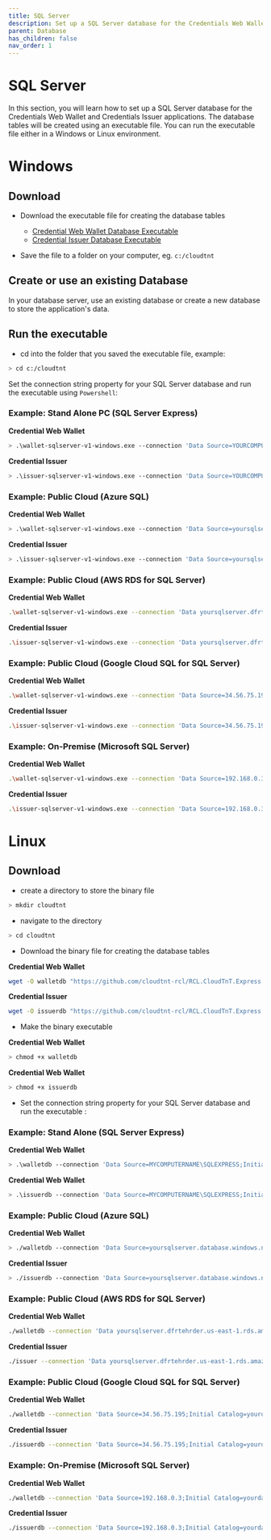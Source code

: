 ```yaml
---
title: SQL Server
description: Set up a SQL Server database for the Credentials Web Wallet and Credentials Issuer applications.
parent: Database
has_children: false
nav_order: 1
---
```


# SQL Server

In this section, you will learn how to set up a SQL Server database for the Credentials Web Wallet and Credentials Issuer applications. The database tables will be created using an executable file. You can run the executable file either in a Windows or Linux environment.

# Windows

## Download 

- Download the executable file for creating the database tables

    - [Credential Web Wallet Database Executable](https://github.com/cloudtnt-rcl/RCL.CloudTnT.Express.Deployment/releases/download/V1.0/wallet-sqlserver-v1-windows.exe)
    - [Credential Issuer Database Executable](https://github.com/cloudtnt-rcl/RCL.CloudTnT.Express.Deployment/releases/download/V1.0/issuer-sqlserver-v1-windows.exe)

- Save the file to a folder on your computer, eg. ``c:/cloudtnt``

## Create or use an existing Database

In your database server, use an existing database or create a new database to store the application's data.

## Run the executable

- cd into the folder that you saved the executable file, example:

```bash
> cd c:/cloudtnt
```
Set the connection string property for your SQL Server database and run the executable using ``Powershell``:

### Example: Stand Alone PC (SQL Server Express)

**Credential Web Wallet**
```bash
> .\wallet-sqlserver-v1-windows.exe --connection 'Data Source=YOURCOMPUTERNAME\SQLEXPRESS;Initial Catalog=yourdatabase;Integrated Security=True;Encrypt=False'
```

**Credential Issuer**
```bash
> .\issuer-sqlserver-v1-windows.exe --connection 'Data Source=YOURCOMPUTERNAME\SQLEXPRESS;Initial Catalog=yourdatabase;Integrated Security=True;Encrypt=False'
```

### Example: Public Cloud (Azure SQL)

**Credential Web Wallet**
```bash
> .\wallet-sqlserver-v1-windows.exe --connection 'Data Source=yoursqlserver.database.windows.net;Initial Catalog=yourdatabase;User ID=yourusername;Password=yourpassword;Connect Timeout=60;Encrypt=True;TrustServerCertificate=True;ApplicationIntent=ReadWrite;MultiSubnetFailover=False'
```

**Credential Issuer**
```bash
> .\issuer-sqlserver-v1-windows.exe --connection 'Data Source=yoursqlserver.database.windows.net;Initial Catalog=yourdatabase;User ID=yourusername;Password=yourpassword;Connect Timeout=60;Encrypt=True;TrustServerCertificate=True;ApplicationIntent=ReadWrite;MultiSubnetFailover=False'
```

### Example: Public Cloud (AWS RDS for SQL Server)

**Credential Web Wallet**
```bash
.\wallet-sqlserver-v1-windows.exe --connection 'Data yoursqlserver.dfrtehrder.us-east-1.rds.amazonaws.com;Initial Catalog=yourdatabase;User ID=yourusername;Password=yourpassword;Connect Timeout=60;Encrypt=True;TrustServerCertificate=True;ApplicationIntent=ReadWrite;MultiSubnetFailover=False'
```

**Credential Issuer**
```bash
.\issuer-sqlserver-v1-windows.exe --connection 'Data yoursqlserver.dfrtehrder.us-east-1.rds.amazonaws.com;Initial Catalog=yourdatabase;User ID=yourusername;Password=yourpassword;Connect Timeout=60;Encrypt=True;TrustServerCertificate=True;ApplicationIntent=ReadWrite;MultiSubnetFailover=False'
```

### Example: Public Cloud (Google Cloud SQL for SQL Server)

**Credential Web Wallet**
```bash
.\wallet-sqlserver-v1-windows.exe --connection 'Data Source=34.56.75.195;Initial Catalog=yourdatabase;User ID=sqlserver;Password=yourpassword;Connect Timeout=60;Encrypt=True;TrustServerCertificate=True;ApplicationIntent=ReadWrite;MultiSubnetFailover=False'
```

**Credential Issuer**
```bash
.\issuer-sqlserver-v1-windows.exe --connection 'Data Source=34.56.75.195;Initial Catalog=yourdatabase;User ID=sqlserver;Password=yourpassword;Connect Timeout=60;Encrypt=True;TrustServerCertificate=True;ApplicationIntent=ReadWrite;MultiSubnetFailover=False'
```

### Example: On-Premise (Microsoft SQL Server)

**Credential Web Wallet**
```bash
.\wallet-sqlserver-v1-windows.exe --connection 'Data Source=192.168.0.3;Initial Catalog=yourdatabase;User ID=yourusername;Password=yourpassword;Connect Timeout=60;Encrypt=True;TrustServerCertificate=True;ApplicationIntent=ReadWrite;MultiSubnetFailover=False'
```

**Credential Issuer**
```bash
.\issuer-sqlserver-v1-windows.exe --connection 'Data Source=192.168.0.3;Initial Catalog=yourdatabase;User ID=yourusername;Password=yourpassword;Connect Timeout=60;Encrypt=True;TrustServerCertificate=True;ApplicationIntent=ReadWrite;MultiSubnetFailover=False'
```

# Linux

## Download 

- create a directory to store the binary file

```bash
> mkdir cloudtnt
```

- navigate to the directory

```bash
> cd cloudtnt
```

- Download the binary file for creating the database tables

**Credential Web Wallet**
```bash
wget -O walletdb "https://github.com/cloudtnt-rcl/RCL.CloudTnT.Express.Deployment/releases/download/V1.0/wallet-sqlserver-v1-linux"
```

**Credential Issuer**
```bash
wget -O issuerdb "https://github.com/cloudtnt-rcl/RCL.CloudTnT.Express.Deployment/releases/download/V1.0/issuer-sqlserver-v1-linux"
```
- Make the binary executable

**Credential Web Wallet**
```bash
> chmod +x walletdb
```

**Credential Web Wallet**
```bash
> chmod +x issuerdb
```

- Set the connection string property for your SQL Server database and run the executable :

### Example: Stand Alone (SQL Server Express)

**Credential Web Wallet**
```bash
> .\walletdb --connection 'Data Source=MYCOMPUTERNAME\SQLEXPRESS;Initial Catalog=yourdatabase;Integrated Security=True;Encrypt=False'
```

**Credential Web Wallet**
```bash
> .\issuerdb --connection 'Data Source=MYCOMPUTERNAME\SQLEXPRESS;Initial Catalog=yourdatabase;Integrated Security=True;Encrypt=False'
```

### Example: Public Cloud (Azure SQL)

**Credential Web Wallet**
```bash
> ./walletdb --connection 'Data Source=yoursqlserver.database.windows.net;Initial Catalog=yourdatabase;User ID=yourusername;Password=yourpassword;Connect Timeout=60;Encrypt=True;TrustServerCertificate=False;ApplicationIntent=ReadWrite;MultiSubnetFailover=False'
```

**Credential Issuer**
```bash
> ./issuerdb --connection 'Data Source=yoursqlserver.database.windows.net;Initial Catalog=yourdatabase;User ID=yourusername;Password=yourpassword;Connect Timeout=60;Encrypt=True;TrustServerCertificate=False;ApplicationIntent=ReadWrite;MultiSubnetFailover=False'
```

### Example: Public Cloud (AWS RDS for SQL Server)

**Credential Web Wallet**
```bash
./walletdb --connection 'Data yoursqlserver.dfrtehrder.us-east-1.rds.amazonaws.com;Initial Catalog=yourdatabase;User ID=yourusername;Password=yourpassword;Connect Timeout=60;Encrypt=True;TrustServerCertificate=True;ApplicationIntent=ReadWrite;MultiSubnetFailover=False'
```

**Credential Issuer**
```bash
./issuer --connection 'Data yoursqlserver.dfrtehrder.us-east-1.rds.amazonaws.com;Initial Catalog=yourdatabase;User ID=yourusername;Password=yourpassword;Connect Timeout=60;Encrypt=True;TrustServerCertificate=True;ApplicationIntent=ReadWrite;MultiSubnetFailover=False'
```

### Example: Public Cloud (Google Cloud SQL for SQL Server)

**Credential Web Wallet**
```bash
./walletdb --connection 'Data Source=34.56.75.195;Initial Catalog=yourdatabase;User ID=sqlserver;Password=yourpassword;Connect Timeout=60;Encrypt=True;TrustServerCertificate=True;ApplicationIntent=ReadWrite;MultiSubnetFailover=False'
```

**Credential Issuer**
```bash
./issuerdb --connection 'Data Source=34.56.75.195;Initial Catalog=yourdatabase;User ID=sqlserver;Password=yourpassword;Connect Timeout=60;Encrypt=True;TrustServerCertificate=True;ApplicationIntent=ReadWrite;MultiSubnetFailover=False'
```

### Example: On-Premise (Microsoft SQL Server)

**Credential Web Wallet**
```bash
./walletdb --connection 'Data Source=192.168.0.3;Initial Catalog=yourdatabase;User ID=yourusername;Password=yourpassword;Connect Timeout=60;Encrypt=True;TrustServerCertificate=True;ApplicationIntent=ReadWrite;MultiSubnetFailover=False'
```

**Credential Issuer**
```bash
./issuerdb --connection 'Data Source=192.168.0.3;Initial Catalog=yourdatabase;User ID=yourusername;Password=yourpassword;Connect Timeout=60;Encrypt=True;TrustServerCertificate=True;ApplicationIntent=ReadWrite;MultiSubnetFailover=False'
```

